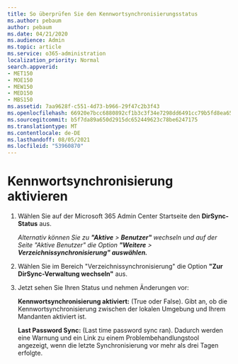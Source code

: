 ```yaml
---
title: So überprüfen Sie den Kennwortsynchronisierungsstatus
ms.author: pebaum
author: pebaum
ms.date: 04/21/2020
ms.audience: Admin
ms.topic: article
ms.service: o365-administration
localization_priority: Normal
search.appverid:
- MET150
- MOE150
- MEW150
- MED150
- MBS150
ms.assetid: 7aa9628f-c551-4d73-b966-29f47c2b3f43
ms.openlocfilehash: 66920e7bcc6880892cf1b3c3f34e7298dd6491cc79b5fd8ea6540ee10339f33e
ms.sourcegitcommit: b5f7da89a650d2915dc652449623c78be6247175
ms.translationtype: MT
ms.contentlocale: de-DE
ms.lasthandoff: 08/05/2021
ms.locfileid: "53960870"
---
```

# <a name="enable-password-sync"></a>Kennwortsynchronisierung aktivieren

1.  Wählen Sie auf der Microsoft 365 Admin Center Startseite den **DirSync-Status** aus. 
    
     *Alternativ können Sie zu **"Aktive** \> **Benutzer"** wechseln und auf der Seite "Aktive Benutzer" die Option **"Weitere** \> **Verzeichnissynchronisierung" auswählen.*** 
    
2. Wählen Sie im Bereich "Verzeichnissynchronisierung" die Option **"Zur DirSync-Verwaltung wechseln"** aus. 
    
3. Jetzt sehen Sie Ihren Status und nehmen Änderungen vor:
    
    **Kennwortsynchronisierung aktiviert:** (True oder False). Gibt an, ob die Kennwortsynchronisierung zwischen der lokalen Umgebung und Ihrem Mandanten aktiviert ist. 
    
    **Last Password Sync:** (Last time password sync ran). Dadurch werden eine Warnung und ein Link zu einem Problembehandlungstool angezeigt, wenn die letzte Synchronisierung vor mehr als drei Tagen erfolgte. 
    

